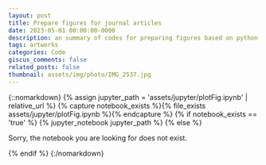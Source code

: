 ```yaml
---
layout: post
title: Prepare figures for journal articles 
date: 2023-05-01 00:00:00-0000
description: an summary of codes for preparing figures based on python
tags: artworks
categories: Code 
giscus_comments: false
related_posts: false
thumbnail: assets/img/photo/IMG_2537.jpg
---
```



{::nomarkdown}
{% assign jupyter_path = 'assets/jupyter/plotFig.ipynb' | relative_url %}
{% capture notebook_exists %}{% file_exists assets/jupyter/plotFig.ipynb %}{% endcapture %}
{% if notebook_exists == 'true' %}
  {% jupyter_notebook jupyter_path %}
{% else %}
  <p>Sorry, the notebook you are looking for does not exist.</p>
{% endif %}
{:/nomarkdown}